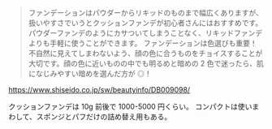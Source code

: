 > ファンデーションはパウダーからリキッドのものまで幅広くありますが、扱いやすさでいうとクッションファンデが初心者さんにはおすすめです。パウダーファンデのようにカサついてしまうことなく、リキッドファンデよりも手軽に使うことができます。
> ファンデーションは色選びも重要！　不自然に見えてしまわないよう、顔の色に合うものをチョイスすることが大切です。顔の色に近いものの中でも明るめと暗めの 2 色で迷ったら、肌になじみやすい暗めを選んだ方が ◎！

https://www.shiseido.co.jp/sw/beautyinfo/DB009098/

クッションファンデは 10g 前後で 1000-5000 円くらい。
コンパクトは使いまわして、スポンジとパフだけの詰め替え用もある。
